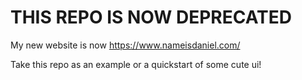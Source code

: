 # THIS REPO IS NOW DEPRECATED

My new website is now https://www.nameisdaniel.com/

Take this repo as an example or a quickstart of some cute ui!
